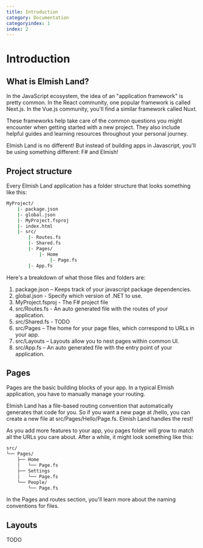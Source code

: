 ```yaml
---
title: Introduction
category: Documentation
categoryindex: 1
index: 2
---
```

# Introduction

## What is Elmish Land?

In the JavaScript ecosystem, the idea of an "application framework" is pretty common. In the React community, one popular framework is called Next.js. In the Vue.js community, you'll find a similar framework called Nuxt.

These frameworks help take care of the common questions you might encounter when getting started with a new project. They also include helpful guides and learning resources throughout your personal journey.

Elmish Land is no different! But instead of building apps in Javascript, you'll be using something different: F# and Elmish!

## Project structure

Every Elmish Land application has a folder structure that looks something like this:

```bash
MyProject/
    |- package.json
    |- global.json
    |- MyProject.fsproj
    |- index.html
    |- src/
        |- Routes.fs
        |- Shared.fs 
        |- Pages/
            |- Home
                |- Page.fs
        |- App.fs
```

Here's a breakdown of what those files and folders are:

1. package.json – Keeps track of your javascript package dependencies.
2. global.json - Specify which version of .NET to use.
3. MyProject.fsproj - The F# project file
4. src/Routes.fs - An auto generated file with the routes of your application.
5. src/Shared.fs - TODO
6. src/Pages – The home for your page files, which correspond to URLs in your app.
7. src/Layouts – Layouts allow you to nest pages within common UI.
8. src/App.fs – An auto generated file with the entry point of your application.

## Pages

Pages are the basic building blocks of your app. In a typical Elmish application, you have to manually manage your routing.

Elmish Land has a file-based routing convention that automatically generates that code for you. So if you want a new page at /hello, you can create a new file at src/Pages/Hello/Page.fs. Elmish Land handles the rest!

As you add more features to your app, you pages folder will grow to match all the URLs you care about. After a while, it might look something like this:

```bash
src/
└── Pages/
    ├── Home
    │   └── Page.fs
    ├── Settings
    │   └── Page.fs
    └── People/
        └── Page.fs
```

In the Pages and routes section, you'll learn more about the naming conventions for files.

## Layouts

TODO
